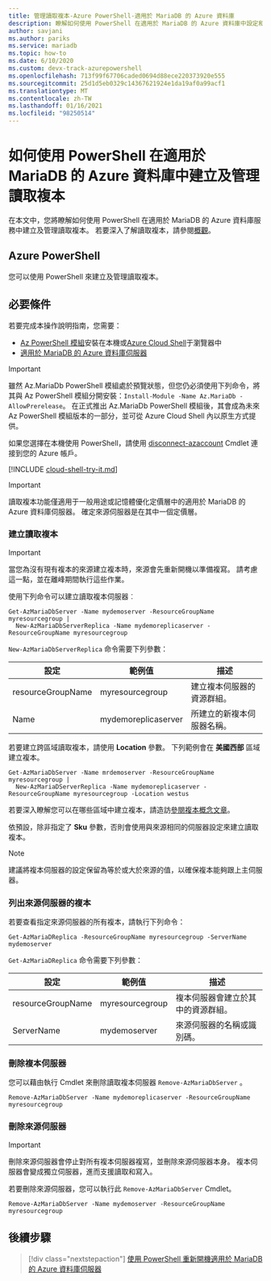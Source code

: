 ```yaml
---
title: 管理讀取複本-Azure PowerShell-適用於 MariaDB 的 Azure 資料庫
description: 瞭解如何使用 PowerShell 在適用於 MariaDB 的 Azure 資料庫中設定和管理讀取複本。
author: savjani
ms.author: pariks
ms.service: mariadb
ms.topic: how-to
ms.date: 6/10/2020
ms.custom: devx-track-azurepowershell
ms.openlocfilehash: 713f99f67706caded0694d88ece220373920e555
ms.sourcegitcommit: 25d1d5eb0329c14367621924e1da19af0a99acf1
ms.translationtype: MT
ms.contentlocale: zh-TW
ms.lasthandoff: 01/16/2021
ms.locfileid: "98250514"
---
```

# <a name="how-to-create-and-manage-read-replicas-in-azure-database-for-mariadb-using-powershell"></a>如何使用 PowerShell 在適用於 MariaDB 的 Azure 資料庫中建立及管理讀取複本

在本文中，您將瞭解如何使用 PowerShell 在適用於 MariaDB 的 Azure 資料庫服務中建立及管理讀取複本。 若要深入了解讀取複本，請參閱[概觀](concepts-read-replicas.md)。

## <a name="azure-powershell"></a>Azure PowerShell

您可以使用 PowerShell 來建立及管理讀取複本。

## <a name="prerequisites"></a>必要條件

若要完成本操作說明指南，您需要：

- [Az PowerShell 模組](/powershell/azure/install-az-ps)安裝在本機或[Azure Cloud Shell](https://shell.azure.com/)于瀏覽器中
- [適用於 MariaDB 的 Azure 資料庫伺服器](quickstart-create-mariadb-server-database-using-azure-powershell.md)

> [!IMPORTANT]
> 雖然 Az.MariaDb PowerShell 模組處於預覽狀態，但您仍必須使用下列命令，將其與 Az PowerShell 模組分開安裝：`Install-Module -Name Az.MariaDb -AllowPrerelease`。
> 在正式推出 Az.MariaDb PowerShell 模組後，其會成為未來 Az PowerShell 模組版本的一部分，並可從 Azure Cloud Shell 內以原生方式提供。

如果您選擇在本機使用 PowerShell，請使用 [disconnect-azaccount](/powershell/module/az.accounts/connect-azaccount) Cmdlet 連接到您的 Azure 帳戶。

[!INCLUDE [cloud-shell-try-it.md](../../includes/cloud-shell-try-it.md)]

> [!IMPORTANT]
> 讀取複本功能僅適用于一般用途或記憶體優化定價層中的適用於 MariaDB 的 Azure 資料庫伺服器。 確定來源伺服器是在其中一個定價層。

### <a name="create-a-read-replica"></a>建立讀取複本

> [!IMPORTANT]
> 當您為沒有現有複本的來源建立複本時，來源會先重新開機以準備複寫。 請考慮這一點，並在離峰期間執行這些作業。

使用下列命令可以建立讀取複本伺服器︰

```azurepowershell-interactive
Get-AzMariaDbServer -Name mydemoserver -ResourceGroupName myresourcegroup |
  New-AzMariaDbServerReplica -Name mydemoreplicaserver -ResourceGroupName myresourcegroup
```

`New-AzMariaDbServerReplica` 命令需要下列參數：

| 設定 | 範例值 | 描述  |
| --- | --- | --- |
| resourceGroupName |  myresourcegroup |  建立複本伺服器的資源群組。  |
| Name | mydemoreplicaserver | 所建立的新複本伺服器名稱。 |

若要建立跨區域讀取複本，請使用 **Location** 參數。 下列範例會在 **美國西部** 區域建立複本。

```azurepowershell-interactive
Get-AzMariaDbServer -Name mrdemoserver -ResourceGroupName myresourcegroup |
  New-AzMariaDServerReplica -Name mydemoreplicaserver -ResourceGroupName myresourcegroup -Location westus
```

若要深入瞭解您可以在哪些區域中建立複本，請造訪[參閱複本概念文章](concepts-read-replicas.md)。

依預設，除非指定了 **Sku** 參數，否則會使用與來源相同的伺服器設定來建立讀取複本。

> [!NOTE]
> 建議將複本伺服器的設定保留為等於或大於來源的值，以確保複本能夠跟上主伺服器。

### <a name="list-replicas-for-a-source-server"></a>列出來源伺服器的複本

若要查看指定來源伺服器的所有複本，請執行下列命令：

```azurepowershell-interactive
Get-AzMariaDReplica -ResourceGroupName myresourcegroup -ServerName mydemoserver
```

`Get-AzMariaDReplica` 命令需要下列參數：

| 設定 | 範例值 | 描述  |
| --- | --- | --- |
| resourceGroupName |  myresourcegroup |  複本伺服器會建立於其中的資源群組。  |
| ServerName | mydemoserver | 來源伺服器的名稱或識別碼。 |

### <a name="delete-a-replica-server"></a>刪除複本伺服器

您可以藉由執行 Cmdlet 來刪除讀取複本伺服器 `Remove-AzMariaDbServer` 。

```azurepowershell-interactive
Remove-AzMariaDbServer -Name mydemoreplicaserver -ResourceGroupName myresourcegroup
```

### <a name="delete-a-source-server"></a>刪除來源伺服器

> [!IMPORTANT]
> 刪除來源伺服器會停止對所有複本伺服器複寫，並刪除來源伺服器本身。 複本伺服器會變成獨立伺服器，進而支援讀取和寫入。

若要刪除來源伺服器，您可以執行此 `Remove-AzMariaDbServer` Cmdlet。

```azurepowershell-interactive
Remove-AzMariaDbServer -Name mydemoserver -ResourceGroupName myresourcegroup
```

## <a name="next-steps"></a>後續步驟

> [!div class="nextstepaction"]
> [使用 PowerShell 重新開機適用於 MariaDB 的 Azure 資料庫伺服器](howto-restart-server-powershell.md)